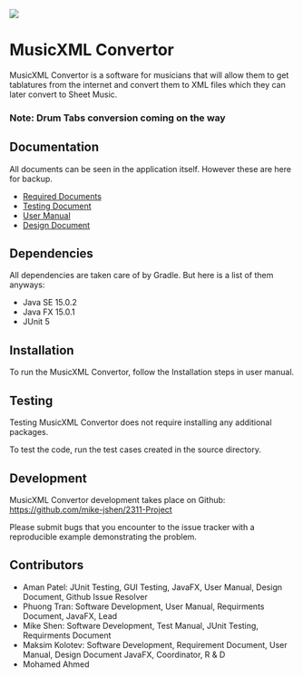 <img src="MusicXML/logo.png"><br>

# MusicXML Convertor
MusicXML Convertor is a software for musicians that will allow them to get tablatures from the internet and convert them to XML files which they can later convert to Sheet Music.

### Note: Drum Tabs conversion coming on the way

## Documentation
All documents can be seen in the application itself. However these are here for backup.
- <a href="https://github.com/mike-jshen/2311-Project/blob/prototype/reqdoc.pdf">Required Documents</a>
- <a href="https://github.com/mike-jshen/2311-Project/blob/prototype/testdoc.pdf">Testing Document</a>
- <a href="https://github.com/mike-jshen/2311-Project/blob/prototype/manual.pdf">User Manual</a>
- <a href="https://github.com/mike-jshen/2311-Project/blob/prototype/DesignDoc.pdf">Design Document</a>

## Dependencies
All dependencies are taken care of by Gradle. But here is a list of them anyways:
- Java SE 15.0.2
- Java FX 15.0.1
- JUnit 5

## Installation
To run the MusicXML Convertor, follow the Installation steps in user manual.

## Testing
Testing MusicXML Convertor does not require installing any additional packages.

To test the code, run the test cases created in the source directory.

## Development
MusicXML Convertor development takes place on Github: https://github.com/mike-jshen/2311-Project

Please submit bugs that you encounter to the issue tracker with a reproducible example demonstrating the problem.

## Contributors
- Aman Patel: JUnit Testing, GUI Testing, JavaFX, User Manual, Design Document, Github Issue Resolver
- Phuong Tran: Software Development, User Manual, Requirments Document, JavaFX, Lead
- Mike Shen: Software Development, Test Manual, JUnit Testing, Requirments Document
- Maksim Kolotev: Software Development, Requirement Document, User Manual, Design Document JavaFX, Coordinator, R & D
- Mohamed Ahmed
